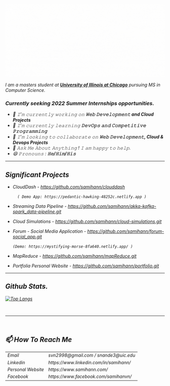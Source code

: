 ![Cover](/Images/Github_Cover.gif)


<em>I am a masters student at <a href="https://www.uic.edu/"><b> University of Illinois at Chicago</b></a> pursuing MS in Computer Science. 
<br>

### Currently seeking **2022 Summer Internships** opportunities.

- 🔭 𝙸’𝚖 𝚌𝚞𝚛𝚛𝚎𝚗𝚝𝚕𝚢 𝚠𝚘𝚛𝚔𝚒𝚗𝚐 𝚘𝚗 **𝚆𝚎𝚋 𝙳𝚎𝚟𝚎𝚕𝚘𝚙𝚖𝚎𝚗𝚝 and Cloud Projects**
- 🌱 𝙸’𝚖 𝚌𝚞𝚛𝚛𝚎𝚗𝚝𝚕𝚢 𝚕𝚎𝚊𝚛𝚗𝚒𝚗𝚐 **𝙳𝚎𝚟𝙾𝚙𝚜 𝚊𝚗𝚍 𝙲𝚘𝚖𝚙𝚎𝚝𝚒𝚝𝚒𝚟𝚎 𝙿𝚛𝚘𝚐𝚛𝚊𝚖𝚖𝚒𝚗𝚐**
- 👯 𝙸’𝚖 𝚕𝚘𝚘𝚔𝚒𝚗𝚐 𝚝𝚘 𝚌𝚘𝚕𝚕𝚊𝚋𝚘𝚛𝚊𝚝𝚎 𝚘𝚗 **𝚆𝚎𝚋 𝙳𝚎𝚟𝚎𝚕𝚘𝚙𝚖𝚎𝚗𝚝, Cloud & Devops Projects**
- 💬 𝙰𝚜𝚔 𝙼𝚎 𝙰𝚋𝚘𝚞𝚝 𝙰𝚗𝚢𝚝𝚑𝚒𝚗𝚐 ! 𝙸 𝚊𝚖 𝚑𝚊𝚙𝚙𝚢 𝚝𝚘 𝚑𝚎𝚕𝚙.
- 😄 𝙿𝚛𝚘𝚗𝚘𝚞𝚗𝚜 : **𝙷𝚎/𝙷𝚒𝚖/𝙷𝚒𝚜**

<hr />

## Significant Projects

* CloudDash - https://github.com/samihann/clouddash
  
        ( Demo App: https://pedantic-hawking-48252c.netlify.app )


* Streaming Data Pipeline - https://github.com/samihann/akka-kafka-spark_data-pipeline.git

* Cloud Simulations - https://github.com/samihann/cloud-simulations.git

* Forum - Social Media Application - https://github.com/samihann/forum-social_app.git

      (Demo: https://mystifying-morse-8fa640.netlify.app/ )

* MapReduce - https://github.com/samihann/mapReduce.git

* Portfolia Personal Website - https://github.com/samihann/portfolio.git

<hr/>

## Github Stats.

[![Top Langs](https://github-readme-stats.vercel.app/api/top-langs/?username=samihann)]()

<br/>
<hr/>
<br/>

## 📫 How To Reach Me

<table>
    <tbody>
        <tr>
            <td>Email</td>
            <td>svn2998@gmail.com / snande3@uic.edu</td>
        </tr>
        <tr>
            <td>Linkedin</td>
            <td>https://www.linkedin.com/in/samihann/</td>
        </tr>
        <tr>
            <td>Personal Website</td>
            <td>https://www.samihann.com/</td>
        </tr>
        <tr>
            <td>Facebook</td>
            <td>https://www.facebook.com/samihanvn/</td>
        </tr>
    </tbody>
<table>